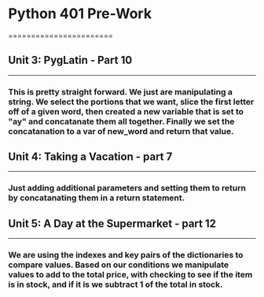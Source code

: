 # Python 401 Pre-Work
=======================

## Unit 3: PygLatin - Part 10
-------------------------------
### This is pretty straight forward. We just are manipulating a string. We select the portions that we want, slice the first letter off of a given word, then created a new variable that is set to "ay" and concatanate them all together. Finally we set the concatanation to a var of new_word and return that value.

## Unit 4: Taking a Vacation - part 7
---------------------------------------
### Just adding additional parameters and setting them to return by concatanating them in a return statement.

## Unit 5: A Day at the Supermarket - part 12
-----------------------------------------------
### We are using the indexes and key pairs of the dictionaries to compare values. Based on our conditions we manipulate values to add to the total price, with checking to see if the item is in stock, and if it is we subtract 1 of the total in stock.